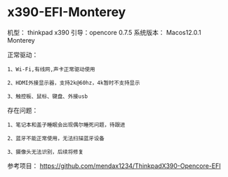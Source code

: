 # x390-EFI-Monterey

机型： thinkpad x390
引导：opencore 0.7.5 
系统版本： Macos12.0.1 Monterey

正常驱动：

    1、Wi-Fi,有线网,声卡正常驱动使用  

	2、HDMI外接显示器，支持2k@60hz，4k暂时不支持显示

	3、触控板、鼠标、键盘、外接usb

存在问题：

    1、笔记本和盖子睡眠会出现偶尔睡死问题，待跟进

	2、蓝牙不能正常使用，无法扫描蓝牙设备

	3、摄像头无法识别，后续将修复

参考项目： https://github.com/mendax1234/ThinkpadX390-Opencore-EFI
